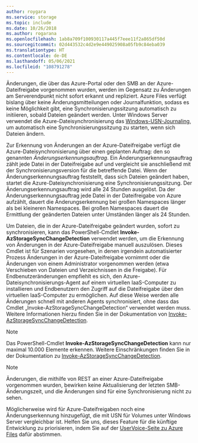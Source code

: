 ```yaml
---
author: roygara
ms.service: storage
ms.topic: include
ms.date: 10/26/2018
ms.author: rogarana
ms.openlocfilehash: 1ab8a709f100930117a445f7eee11f2a865df50d
ms.sourcegitcommit: 02d443532c4d2e9e449025908a05fb9c84eba039
ms.translationtype: HT
ms.contentlocale: de-DE
ms.lasthandoff: 05/06/2021
ms.locfileid: "108791278"
---
```

Änderungen, die über das Azure-Portal oder den SMB an der Azure-Dateifreigabe vorgenommen wurden, werden im Gegensatz zu Änderungen am Serverendpunkt nicht sofort erkannt und repliziert. Azure Files verfügt bislang über keine Änderungsmitteilungen oder Journalfunktion, sodass es keine Möglichkeit gibt, eine Synchronisierungssitzung automatisch zu initiieren, sobald Dateien geändert werden. Unter Windows Server verwendet die Azure-Dateisynchronisierung das [Windows-USN-Journaling](/windows/win32/fileio/change-journals), um automatisch eine Synchronisierungssitzung zu starten, wenn sich Dateien ändern.

Zur Erkennung von Änderungen an der Azure-Dateifreigabe verfügt die Azure-Dateisynchronisierung über einen geplanten Auftrag: den so genannten *Änderungserkennungsauftrag*. Ein Änderungserkennungsauftrag zählt jede Datei in der Dateifreigabe auf und vergleicht sie anschließend mit der Synchronisierungsversion für die betreffende Datei. Wenn der Änderungserkennungsauftrag feststellt, dass sich Dateien geändert haben, startet die Azure-Dateisynchronisierung eine Synchronisierungssitzung. Der Änderungserkennungsauftrag wird alle 24 Stunden ausgelöst. Da der Änderungserkennungsauftrag jede Datei in der Dateifreigabe von Azure aufzählt, dauert die Änderungserkennung bei großen Namespaces länger als bei kleineren Namespaces. Bei großen Namespaces dauert die Ermittlung der geänderten Dateien unter Umständen länger als 24 Stunden.

Um Dateien, die in der Azure-Dateifreigabe geändert wurden, sofort zu synchronisieren, kann das PowerShell-Cmdlet **Invoke-AzStorageSyncChangeDetection** verwendet werden, um die Erkennung von Änderungen in der Azure-Dateifreigabe manuell auszulösen. Dieses Cmdlet ist für Szenarien vorgesehen, in denen irgendein automatisierter Prozess Änderungen in der Azure-Dateifreigabe vornimmt oder die Änderungen von einem Administrator vorgenommen werden (etwa Verschieben von Dateien und Verzeichnissen in die Freigabe). Für Endbenutzeränderungen empfiehlt es sich, den Azure-Dateisynchronisierungs-Agent auf einem virtuellen IaaS-Computer zu installieren und Endbenutzern den Zugriff auf die Dateifreigabe über den virtuellen IaaS-Computer zu ermöglichen. Auf diese Weise werden alle Änderungen schnell mit anderen Agents synchronisiert, ohne dass das Cmdlet „Invoke-AzStorageSyncChangeDetection“ verwendet werden muss. Weitere Informationen hierzu finden Sie in der Dokumentation von [Invoke-AzStorageSyncChangeDetection](/powershell/module/az.storagesync/invoke-azstoragesyncchangedetection).

>[!NOTE]
>Das PowerShell-Cmdlet **Invoke-AzStorageSyncChangeDetection** kann nur maximal 10.000 Elemente erkennen. Weitere Einschränkungen finden Sie in der Dokumentation zu [Invoke-AzStorageSyncChangeDetection](/powershell/module/az.storagesync/invoke-azstoragesyncchangedetection).

>[!NOTE]
>Änderungen, die mithilfe von REST an einer Azure-Dateifreigabe vorgenommen wurden, bewirken keine Aktualisierung der letzten SMB-Änderungszeit, und die Änderungen sind für eine Synchronisierung nicht zu sehen.

Möglicherweise wird für Azure-Dateifreigaben noch eine Änderungserkennung hinzugefügt, die mit USN für Volumes unter Windows Server vergleichbar ist. Helfen Sie uns, dieses Feature für die künftige Entwicklung zu priorisieren, indem Sie auf der [UserVoice-Seite zu Azure Files](https://feedback.azure.com/forums/217298-storage/category/180670-files) dafür abstimmen.
